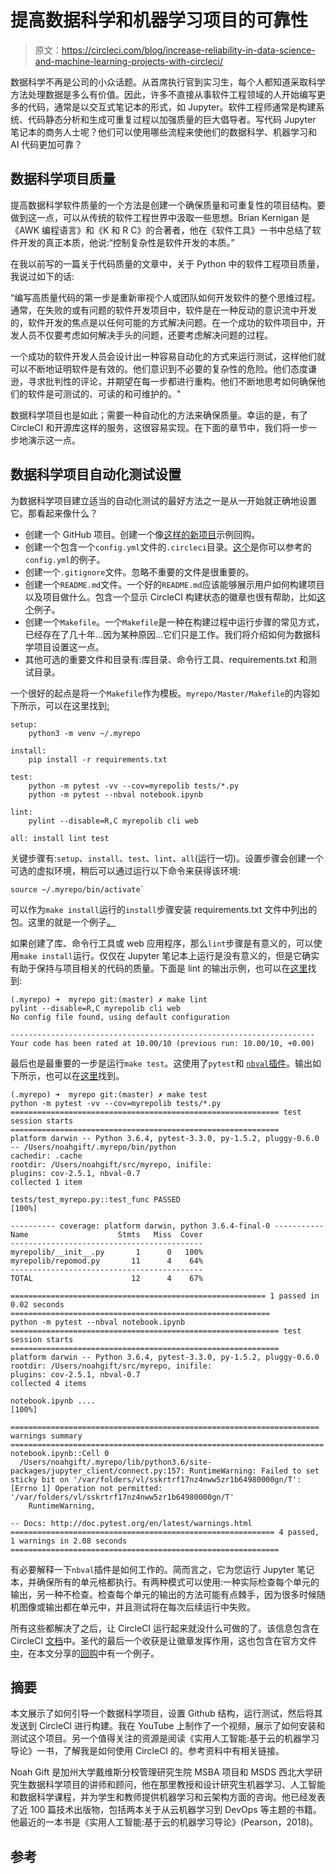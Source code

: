 # 提高数据科学和机器学习项目的可靠性

> 原文：<https://circleci.com/blog/increase-reliability-in-data-science-and-machine-learning-projects-with-circleci/>

数据科学不再是公司的小众话题。从首席执行官到实习生，每个人都知道采取科学方法处理数据是多么有价值。因此，许多不直接从事软件工程领域的人开始编写更多的代码，通常是以交互式笔记本的形式，如 Jupyter。软件工程师通常是构建系统、代码静态分析和生成可重复过程以加强质量的巨大倡导者。写代码 Jupyter 笔记本的商务人士呢？他们可以使用哪些流程来使他们的数据科学、机器学习和 AI 代码更加可靠？

## 数据科学项目质量

提高数据科学软件质量的一个方法是创建一个确保质量和可重复性的项目结构。要做到这一点，可以从传统的软件工程世界中汲取一些思想。Brian Kernigan 是《AWK 编程语言》和《K 和 R C》的合著者，他在《软件工具》一书中总结了软件开发的真正本质，他说:“控制复杂性是软件开发的本质。”

在我以前写的一篇关于代码质量的文章中，关于 Python 中的软件工程项目质量，我说过如下的话:

“编写高质量代码的第一步是重新审视个人或团队如何开发软件的整个思维过程。通常，在失败的或有问题的软件开发项目中，软件是在一种反动的意识流中开发的，软件开发的焦点是以任何可能的方式解决问题。在一个成功的软件项目中，开发人员不仅要考虑如何解决手头的问题，还要考虑解决问题的过程。

一个成功的软件开发人员会设计出一种容易自动化的方式来运行测试，这样他们就可以不断地证明软件是有效的。他们意识到不必要的复杂性的危险。他们态度谦逊，寻求批判性的评论，并期望在每一步都进行重构。他们不断地思考如何确保他们的软件是可测试的、可读的和可维护的。"

数据科学项目也是如此；需要一种自动化的方法来确保质量。幸运的是，有了 CircleCI 和开源库这样的服务，这很容易实现。在下面的章节中，我们将一步一步地演示这一点。

## 数据科学项目自动化测试设置

为数据科学项目建立适当的自动化测试的最好方法之一是从一开始就正确地设置它。那看起来像什么？

*   创建一个 GitHub 项目。创建一个像[这样的新项目](https://github.com/noahgift/myrepo)示例回购。
*   创建一个包含一个`config.yml`文件的`.circleci`目录。[这个](https://github.com/noahgift/myrepo/blob/master/.circleci/config.yml)是你可以参考的`config.yml`的例子。
*   创建一个`.gitignore`文件。忽略不重要的文件是很重要的。
*   创建一个`README.md`文件。一个好的`README.md`应该能够展示用户如何构建项目以及项目做什么。包含一个显示 CircleCI 构建状态的徽章也很有帮助，比如[这个](https://circleci.com/gh/noahgift/myrepo.svg?style=svg)例子。
*   创建一个`Makefile`。一个`Makefile`是一种在构建过程中运行步骤的常见方式，已经存在了几十年…因为某种原因…它们只是工作。我们将介绍如何为数据科学项目设置这一点。
*   其他可选的重要文件和目录有:库目录、命令行工具、requirements.txt 和测试目录。

一个很好的起点是将一个`Makefile`作为模板。`myrepo/Master/Makefile`的内容如下所示，可以在这里找到[:](https://raw.githubusercontent.com/noahgift/myrepo/master/Makefile)

```
setup:
	python3 -m venv ~/.myrepo

install:
	pip install -r requirements.txt

test:
	python -m pytest -vv --cov=myrepolib tests/*.py
	python -m pytest --nbval notebook.ipynb

lint:
	pylint --disable=R,C myrepolib cli web

all: install lint test 
```

关键步骤有:`setup`、`install`、`test`、`lint`、`all`(运行一切)。设置步骤会创建一个可选的虚拟环境，稍后可以通过运行以下命令来获得该环境:

```
source ~/.myrepo/bin/activate` 
```

可以作为`make install`运行的`install`步骤安装 requirements.txt 文件中列出的包。这里的就是一个例子[。](https://github.com/noahgift/myrepo/blob/master/requirements.txt)

如果创建了库、命令行工具或 web 应用程序，那么`lint`步骤是有意义的，可以使用`make install`运行。仅仅在 Jupyter 笔记本上运行是没有意义的，但是它确实有助于保持与项目相关的代码的质量。下面是 lint 的输出示例，也可以在[这里](https://gist.github.com/noahgift/62931536a2ceaf3f23e4e611d4fa6574)找到:

```
(.myrepo) ➜  myrepo git:(master) ✗ make lint
pylint --disable=R,C myrepolib cli web
No config file found, using default configuration

--------------------------------------------------------------------
Your code has been rated at 10.00/10 (previous run: 10.00/10, +0.00) 
```

最后也是最重要的一步是运行`make test`。这使用了`pytest`和 [`nbval`插件](https://github.com/computationalmodelling/nbval)。输出如下所示，也可以在[这里](https://gist.github.com/noahgift/c82dc69f8827166b42df6342970c77b2)找到。

```
(.myrepo) ➜  myrepo git:(master) ✗ make test
python -m pytest -vv --cov=myrepolib tests/*.py
============================================================ test session starts ============================================================
platform darwin -- Python 3.6.4, pytest-3.3.0, py-1.5.2, pluggy-0.6.0 -- /Users/noahgift/.myrepo/bin/python
cachedir: .cache
rootdir: /Users/noahgift/src/myrepo, inifile:
plugins: cov-2.5.1, nbval-0.7
collected 1 item                                                                                                                            

tests/test_myrepo.py::test_func PASSED                                                                                                [100%]

---------- coverage: platform darwin, python 3.6.4-final-0 -----------
Name                    Stmts   Miss  Cover
-------------------------------------------
myrepolib/__init__.py       1      0   100%
myrepolib/repomod.py       11      4    64%
-------------------------------------------
TOTAL                      12      4    67%

========================================================= 1 passed in 0.02 seconds ==========================================================
python -m pytest --nbval notebook.ipynb
============================================================ test session starts ============================================================
platform darwin -- Python 3.6.4, pytest-3.3.0, py-1.5.2, pluggy-0.6.0
rootdir: /Users/noahgift/src/myrepo, inifile:
plugins: cov-2.5.1, nbval-0.7
collected 4 items                                                                                                                           

notebook.ipynb ....                                                                                                                                 [100%]

===================================================================== warnings summary ======================================================================
notebook.ipynb::Cell 0
  /Users/noahgift/.myrepo/lib/python3.6/site-packages/jupyter_client/connect.py:157: RuntimeWarning: Failed to set sticky bit on '/var/folders/vl/sskrtrf17nz4nww5zr1b64980000gn/T': [Errno 1] Operation not permitted: '/var/folders/vl/sskrtrf17nz4nww5zr1b64980000gn/T'
    RuntimeWarning,

-- Docs: http://doc.pytest.org/en/latest/warnings.html
=========================================================== 4 passed, 1 warnings in 2.08 seconds ============================================================ 
```

有必要解释一下`nbval`插件是如何工作的。简而言之，它为您运行 Jupyter 笔记本，并确保所有的单元格都执行。有两种模式可以使用:一种实际检查每个单元的输出，另一种不检查。检查每个单元的输出的方法可能有点棘手，因为很多时候随机图像或输出都在单元中，并且测试将在每次后续运行中失败。

所有这些都解决了之后，让 CircleCI 运行起来就没什么可做的了。该信息包含在 CircleCI [文档](https://circleci.com/docs/language-python/)中。圣代的最后一个收获是让徽章发挥作用，这也包含在官方文件[中](https://circleci.com/docs/status-badges/)，在本文分享的[回购](https://github.com/noahgift/myrepo)中有一个例子。

## 摘要

本文展示了如何引导一个数据科学项目，设置 Github 结构，运行测试，然后将其发送到 CircleCI 进行构建。我在 YouTube 上制作了一个视频，展示了如何安装和测试这个项目。另一个值得关注的资源是阅读《实用人工智能:基于云的机器学习导论》一书，了解我是如何使用 CircleCI 的。参考资料中有相关链接。

Noah Gift 是加州大学戴维斯分校管理研究生院 MSBA 项目和 MSDS 西北大学研究生数据科学项目的讲师和顾问，他在那里教授和设计研究生机器学习、人工智能和数据科学课程，并为学生和教师提供机器学习和云架构方面的咨询。他已经发表了近 100 篇技术出版物，包括两本关于从云机器学习到 DevOps 等主题的书籍。他最近的一本书是《实用人工智能:基于云的机器学习导论》(Pearson，2018)。

## 参考